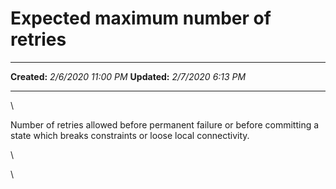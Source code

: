 Expected maximum number of retries
==================================

  -------------- ---------------------
  **Created:**   *2/6/2020 11:00 PM*
  **Updated:**   *2/7/2020 6:13 PM*
  -------------- ---------------------

\

Number of retries allowed before permanent failure or before committing
a state which breaks constraints or loose local connectivity.

\

\

 
